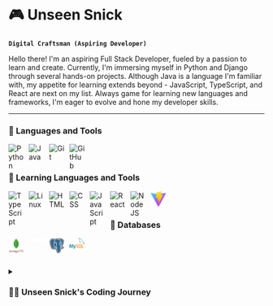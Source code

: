 # 🎮 Unseen Snick

**`Digital Craftsman (Aspiring Developer)`**

Hello there! I'm an aspiring Full Stack Developer, fueled by a passion to learn and create. Currently, I'm immersing myself in Python and Django through several hands-on projects. Although Java is a language I'm familiar with, my appetite for learning extends beyond - JavaScript, TypeScript, and React are next on my list. Always game for learning new languages and frameworks, I'm eager to evolve and hone my developer skills.

---

### 🧰 Languages and Tools

<img align="left" alt="Python" width="30px" style="padding-right:10px;" src="https://cdn.jsdelivr.net/gh/devicons/devicon/icons/python/python-plain.svg" />
<img align="left" alt="Java" width="30px" style="padding-right:10px;" src="https://cdn.jsdelivr.net/gh/devicons/devicon/icons/java/java-original.svg"/>
<img align="left" alt="Git" width="30px" style="padding-right:10px;" src="https://cdn.jsdelivr.net/gh/devicons/devicon/icons/git/git-original.svg" />
<img align="left" alt="GitHub" width="30px" style="padding-right:10px;" src="https://cdn.jsdelivr.net/gh/devicons/devicon/icons/github/github-original.svg" />
<br />

#

### 🌱 Learning Languages and Tools

<img align="left" alt="TypeScript" width="30px" style="padding-right:10px;" src="https://cdn.jsdelivr.net/gh/devicons/devicon/icons/typescript/typescript-plain.svg" />
<img align="left" alt="Linux" width="30px" style="padding-right:10px;" src="https://cdn.jsdelivr.net/gh/devicons/devicon/icons/linux/linux-original.svg" />
<img align="left" alt="HTML" width="30px" style="padding-right:10px;" src="https://cdn.jsdelivr.net/gh/devicons/devicon/icons/html5/html5-plain.svg" />
<img align="left" alt="CSS" width="30px" style="padding-right:10px;" src="https://cdn.jsdelivr.net/gh/devicons/devicon/icons/css3/css3-plain.svg" />
<img align="left" alt="JavaScript" width="30px" style="padding-right:10px;" src="https://cdn.jsdelivr.net/gh/devicons/devicon/icons/javascript/javascript-plain.svg" />
<img align="left" alt="React" width="30px" style="padding-right:10px;" src="https://cdn.jsdelivr.net/gh/devicons/devicon/icons/react/react-original.svg" />
<img align="left" alt="NodeJS" width="30px" style="padding-right:10px;" src="https://cdn.jsdelivr.net/gh/devicons/devicon/icons/nodejs/nodejs-original.svg" />
<img align="left" alt="vite" width="30px" style="padding-right:10px;" src="./Assets/vitejs.svg" />
<br />

#

### 💾 Databases

<img align="left" alt="MongoDB" width="30px" style="padding-right:10px;" src="./Assets/mongodb-wordmark.svg" />
<img align="left" alt="MariaDB" width="30px" style="padding-right:10px;" src="./Assets/https___mariadb.com_wp-content_uploads_2019_11_mariadb-horizontal-white.svg" />
<img align="left" alt="Postgres" width="30px" style="padding-right:10px;" src="./Assets/postgresql.svg" />
<img align="left" alt="MySQL" width="30px" style="padding-right:10px;" src="./Assets/mysql.svg" />
<br />

#

<details>
 <summary><h3>👨‍💻 Unseen Snick's Coding Journey</h3></summary>
My coding journey began in January 2022 with a game design course, SPD and MAPP a mobile app design course. This experience taught me the basics of coding in C# and Unity. During this course, I made several games, including a platformer, a tic-tac-toe game, and a top-down shooter mobile game. While the process was both challenging and enjoyable, I found myself drawn more to the coding and testing aspects rather than the planning phases like drafting game design documents and level map designs.
<br /><br />
In an effort to delve further into the world of coding, I signed up for courses in both Java and Python provided by KIT (Kunnskapstrening IT). Originally, the Java course was a program from Stockholm University, while the Python course was a new addition to KIT's offerings. The Python course had limited material, and although we did use resources like the 'Scientific Computing with Python' course from freeCodeCamp, material found on youtube and other free courses online, I found translating the Java course into Python was what truly bolstered my understanding. This experience took place around August/September 2022, giving me a robust foundation in both languages.
<br /><br />
Being an independent learner, I utilized my spare time to dive into GUI programming. This led me to create several Java and Python programs, utilizing tools such as PyQt5/6 and SceneBuilder.
'<br /><br />
After finishing the Java and Python courses, my natural curiosity nudged me towards exploring other languages and frameworks. I've been engaged in various projects, both during and after these courses. While I'm still in the initial phases of getting the hang of these new technologies, I'm eagerly looking forward to the journey and growth that await me.

<!--
**unseensnick/unseensnick** is a ✨ _special_ ✨ repository because its `README.md` (this file) appears on your GitHub profile.

Here are some ideas to get you started:

- 🔭 I’m currently working on ...
- 🌱 I’m currently learning ...
- 👯 I’m looking to collaborate on ...
- 🤔 I’m looking for help with ...
- 💬 Ask me about ...
- 📫 How to reach me: ...
- 😄 Pronouns: ...
- ⚡ Fun fact: ...
-->
